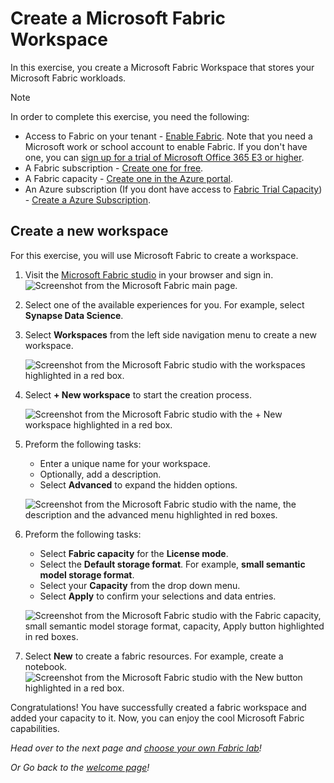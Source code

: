 # Create a Microsoft Fabric Workspace

In this exercise, you create a Microsoft Fabric Workspace that stores your Microsoft Fabric workloads.

> [!NOTE]
> In order to complete this exercise, you need the following:
>
> - Access to Fabric on your tenant - [Enable Fabric](../00-getting-started/README.md?id=enable-microsoft-fabric/?WT.mc_id=academic-114547-leestott). Note that you need a Microsoft work or school account to enable Fabric. If you don't have one, you can [sign up for a trial of Microsoft Office 365 E3 or higher](https://www.microsoft.com/microsoft-365/business/compare-more-office-365-for-business-plans/?WT.mc_id=academic-114547-leestott).
> - A Fabric subscription - [Create one for free](../01-create-fabric-capacity/README.md?id=create-a-microsoft-fabric-free-subscription/?WT.mc_id=academic-114547-leestott).
> - A Fabric capacity - [Create one in the Azure portal](../01-create-fabric-capacity/README.md?id=provision-a-resource-in-the-azure-portal/?WT.mc_id=academic-114547-leestott).
> - An Azure subscription (If you dont have access to [Fabric Trial Capacity](../01-create-fabric-capacity/README.md?id=enable-microsoft-fabric/?WT.mc_id=academic-114547-leestott)) - [Create a Azure Subscription](https://azure.microsoft.com/free/ai-services/?WT.mc_id=academic-114547-leestott).

## Create a new workspace

For this exercise, you will use Microsoft Fabric to create a workspace.

1. Visit the [Microsoft Fabric studio](https://app.fabric.microsoft.com/?WT.mc_id=academic-114547-leestott) in your browser and sign in.
    ![Screenshot from the Microsoft Fabric main page.](./media/fabric-main-page.png)

2. Select one of the available experiences for you. For example, select **Synapse Data Science**.

3. Select **Workspaces** from the left side navigation menu to create a new workspace.

    ![Screenshot from the Microsoft Fabric studio with the workspaces highlighted in a red box.](./media/select-workspaces.png)

4. Select **+ New workspace** to start the creation process.

    ![Screenshot from the Microsoft Fabric studio with the + New workspace highlighted in a red box.](./media/select-new-workspace.png)

5. Preform the following tasks:
    - Enter a unique name for your workspace.
    - Optionally, add a description.
    - Select **Advanced** to expand the hidden options.

    ![Screenshot from the Microsoft Fabric studio with the name, the description and the advanced menu highlighted in red boxes.](./media/new-workspace-simple.png)

6. Preform the following tasks:
    - Select **Fabric capacity** for the **License mode**.
    - Select the **Default storage format**. For example, **small semantic model storage format**.
    - Select your **Capacity** from the drop down menu.
    - Select **Apply** to confirm your selections and data entries.

    ![Screenshot from the Microsoft Fabric studio with the Fabric capacity, small semantic model storage format, capacity, Apply button highlighted in red boxes.](./media/new-workspace-advanced.png)

7. Select **New** to create a fabric resources. For example, create a notebook.
    ![Screenshot from the Microsoft Fabric studio with the New button highlighted in a red box.](./media/select-new-fabric-resource.png)

Congratulations! You have successfully created a fabric workspace and added your capacity to it. Now, you can enjoy the cool Microsoft Fabric capabilities.

*Head over to the next page and [choose your own Fabric lab](../03-labs-and-modules/README.md?WT.mc_id=academic-114547-leestott)!*

*Or Go back to the [welcome page](../README.md?WT.mc_id=academic-114547-leestott)!*
